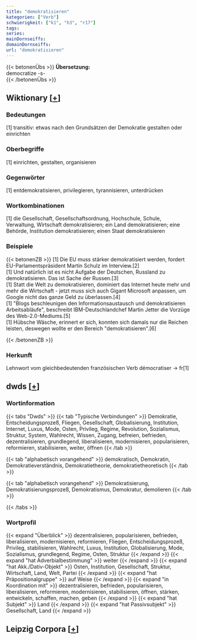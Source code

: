 ```yaml
---
title: "demokratisieren"
kategorien: ["Verb"]
schwierigkeit: ["k1", "h3", "r17"]
tags:
series:
mainDornseiffs:
domainDornseiffs:
url: "demokratisieren"
---
```


{{< betonenÜbs >}}
**Übersetzung:**  
democratize -s-  
{{< /betonenÜbs >}}

## Wiktionary [[+](https://de.wiktionary.org/wiki/demokratisieren)]

### Bedeutungen
[1] transitiv: etwas nach den Grundsätzen der Demokratie gestalten oder einrichten  

### Oberbegriffe
[1] einrichten, gestalten, organisieren  

### Gegenwörter
[1] entdemokratisieren, privilegieren, tyrannisieren, unterdrücken  

### Wortkombinationen
[1] die Gesellschaft, Gesellschaftsordnung, Hochschule, Schule, Verwaltung, Wirtschaft demokratisieren; ein Land demokratisieren; eine Behörde, Institution demokratisieren; einen Staat demokratisieren  

### Beispiele
{{< betonenZB >}}
[1] Die EU muss stärker demokratisiert werden, fordert EU-Parlamentspräsident Martin Schulz im Interview.[2]  
[1] Und natürlich ist es nicht Aufgabe der Deutschen, Russland zu demokratisieren. Das ist Sache der Russen.[3]  
[1] Statt die Welt zu demokratisieren, dominiert das Internet heute mehr und mehr die Wirtschaft - jetzt muss sich auch Gigant Microsoft anpassen, um Google nicht das ganze Geld zu überlassen.[4]  
[1] "Blogs beschleunigen den Informationsaustausch und demokratisieren Arbeitsabläufe", beschreibt IBM-Deutschlandchef Martin Jetter die Vorzüge des Web-2.0-Mediums.[5]  
[1] Hübsche Wäsche, erinnert er sich, konnten sich damals nur die Reichen leisten, deswegen wollte er den Bereich "demokratisieren".[6]  

{{< /betonenZB >}}
### Herkunft
Lehnwort vom gleichbedeutenden französischen Verb démocratiser → fr[1]  



## dwds [[+](https://www.dwds.de/wb/demokratisieren)]

### Wortinformation
{{< tabs "Dwds" >}}
{{< tab "Typische Verbindungen" >}}
Demokratie, Entscheidungsprozeß, Fliegen, Gesellschaft, Globalisierung, Institution, Internet, Luxus, Mode, Osten, Privileg, Regime, Revolution, Sozialismus, Struktur, System, Wahlrecht, Wissen, Zugang, befreien, befrieden, dezentralisieren, grundlegend, liberalisieren, modernisieren, popularisieren, reformieren, stabilisieren, weiter, öffnen
{{< /tab >}}

{{< tab "alphabetisch vorangehend" >}}
demokratisch, Demokratin, Demokratieverständnis, Demokratietheorie, demokratietheoretisch
{{< /tab >}}

{{< tab "alphabetisch vorangehend" >}}
Demokratisierung, Demokratisierungsprozeß, Demokratismus, Demokratur, demolieren
{{< /tab >}}

{{< /tabs >}}

### Wortprofil
{{< expand "Überblick" >}} dezentralisieren, popularisieren, befrieden, liberalisieren, modernisieren, reformieren, Fliegen, Entscheidungsprozeß, Privileg, stabilisieren, Wahlrecht, Luxus, Institution, Globalisierung, Mode, Sozialismus, grundlegend, Regime, Osten, Struktur {{< /expand >}}
{{< expand "hat Adverbialbestimmung" >}} weiter {{< /expand >}}
{{< expand "hat Akk./Dativ-Objekt" >}} Osten, Institution, Gesellschaft, Struktur, Wirtschaft, Land, Welt, Partei {{< /expand >}}
{{< expand "hat Präpositionalgruppe" >}} auf Weise {{< /expand >}}
{{< expand "in Koordination mit" >}} dezentralisieren, befrieden, popularisieren, liberalisieren, reformieren, modernisieren, stabilisieren, öffnen, stärken, entwickeln, schaffen, machen, geben {{< /expand >}}
{{< expand "hat Subjekt" >}} Land {{< /expand >}}
{{< expand "hat Passivsubjekt" >}} Gesellschaft, Land {{< /expand >}}

## Leipzig Corpora [[+](https://corpora.uni-leipzig.de/en/res?word=demokratisieren&corpusId=deu_newscrawl-public_2018)]

